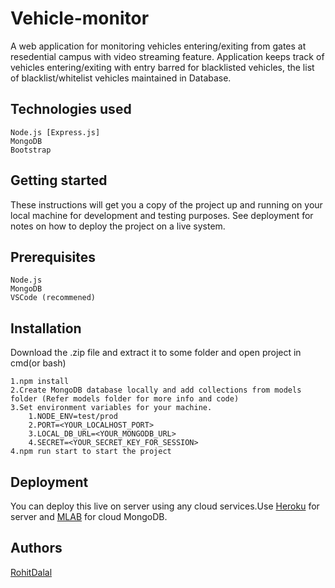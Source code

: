 # Vehicle-monitor
A web application for monitoring vehicles entering/exiting from gates at resedential campus with video streaming feature.
Application keeps track of vehicles entering/exiting with entry barred for blacklisted vehicles, the list of blacklist/whitelist vehicles maintained in Database.

## Technologies used
```
Node.js [Express.js]
MongoDB
Bootstrap
```

## Getting started
These instructions will get you a copy of the project up and running on your local machine for development and testing purposes.
See deployment for notes on how to deploy the project on a live system.

## Prerequisites
```
Node.js
MongoDB
VSCode (recommened)
```
## Installation
Download the .zip file and extract it to some folder and open project in cmd(or bash)
```
1.npm install
2.Create MongoDB database locally and add collections from models folder (Refer models folder for more info and code)
3.Set environment variables for your machine.
    1.NODE_ENV=test/prod
    2.PORT=<YOUR_LOCALHOST_PORT>
    3.LOCAL_DB_URL=<YOUR_MONGODB_URL>
    4.SECRET=<YOUR_SECRET_KEY_FOR_SESSION>
4.npm run start to start the project
```
## Deployment
You can deploy this live on server using any cloud services.Use [Heroku](https://heroku.com) for server and [MLAB](https://mlab.com) for cloud MongoDB.

## Authors
[RohitDalal](https://www.linkedin.com/in/rohit-dalal-61330116b/)
